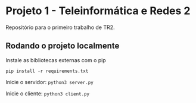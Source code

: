 # Projeto 1 - Teleinformática e Redes 2
Repositório para o primeiro trabalho de TR2.

## Rodando o projeto localmente

Instale as bibliotecas externas com o pip

```pip install -r requirements.txt```

Inicie o servidor:
```python3 server.py```

Inicie o cliente:
```python3 client.py```
